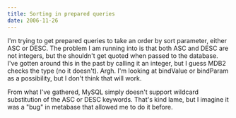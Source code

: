 ```yaml
---
title: Sorting in prepared queries
date: 2006-11-26
---
```

I'm trying to get prepared queries to take an order by sort parameter, either ASC or DESC. The problem I am running into is that both ASC and DESC are not integers, but the shouldn't get quoted when passed to the database. I've gotten around this in the past by calling it an integer, but I guess MDB2 checks the type (no it doesn't). Argh. I'm looking at bindValue or bindParam as a possibility, but I don't think that will work.

From what I've gathered, MySQL simply doesn't support wildcard substitution of the ASC or DESC keywords. That's kind lame, but I imagine it was a "bug" in metabase that allowed me to do it before.

